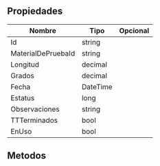 ## Propiedades
|Nombre|Tipo|Opcional|
|---|---|---|
|Id|string||
|MaterialDePruebaId|string||
|Longitud|decimal||
|Grados|decimal||
|Fecha|DateTime||
|Estatus|long||
|Observaciones|string||
|TTTerminados|bool||
|EnUso|bool||

## Metodos
